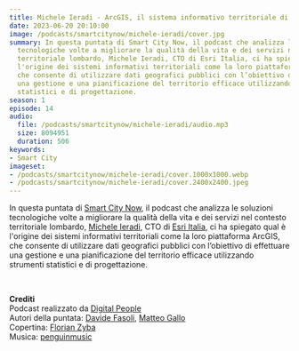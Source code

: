 ```yaml
---
title: Michele Ieradi - ArcGIS, il sistema informativo territoriale di Esri
date: 2023-06-20 20:10:00
image: /podcasts/smartcitynow/michele-ieradi/cover.jpg
summary: In questa puntata di Smart City Now, il podcast che analizza le soluzioni
  tecnologiche volte a migliorare la qualità della vita e dei servizi nel contesto
  territoriale lombardo, Michele Ieradi, CTO di Esri Italia, ci ha spiegato qual è
  l'origine dei sistemi informativi territoriali come la loro piattaforma ArcGIS,
  che consente di utilizzare dati geografici pubblici con l’obiettivo di effettuare
  una gestione e una pianificazione del territorio efficace utilizzando strumenti
  statistici e di progettazione.
season: 1
episode: 14
audio:
  file: /podcasts/smartcitynow/michele-ieradi/audio.mp3
  size: 8094951
  duration: 506
keywords:
- Smart City
imageset:
- /podcasts/smartcitynow/michele-ieradi/cover.1000x1000.webp
- /podcasts/smartcitynow/michele-ieradi/cover.2400x2400.jpeg
---
```


In questa puntata di [Smart City Now](https://www.smartcitynow.it/), il podcast che analizza le soluzioni tecnologiche volte a migliorare la qualità della vita e dei servizi nel contesto territoriale lombardo, [Michele Ieradi](https://www.linkedin.com/in/michele-ieradi-a7a79519/), CTO di [Esri Italia](https://www.esriitalia.it/), ci ha spiegato qual è l'origine dei sistemi informativi territoriali come la loro piattaforma ArcGIS, che consente di utilizzare dati geografici pubblici con l’obiettivo di effettuare una gestione e una pianificazione del territorio efficace utilizzando strumenti statistici e di progettazione.

<br>

**Crediti**<br>
Podcast realizzato da [Digital People](https://w3id.org/digitalpeople)<br>
Autori della puntata: [Davide Fasoli](https://www.linkedin.com/in/davide-fasoli-2b3246179/), [Matteo Gallo](https://www.linkedin.com/in/matteo-gallo-4a5ab31a8/)<br>
Copertina: [Florian Zyba](https://www.linkedin.com/in/florian-zyba/)<br>
Musica: [penguinmusic](https://pixabay.com/users/penguinmusic-24940186/)